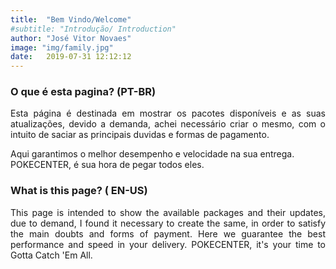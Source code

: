 ```yaml
---
title:  "Bem Vindo/Welcome"
#subtitle: "Introdução/ Introduction"
author: "José Vitor Novaes"
image: "img/family.jpg"
date:   2019-07-31 12:12:12
---
```


### O que é esta pagina? (PT-BR)

<p style="text-align: justify;">
Esta página é destinada em mostrar os pacotes disponíveis e as suas atualizações, devido a  demanda, achei necessário criar o mesmo, com o intuito de saciar as principais duvidas e formas de pagamento.

Aqui garantimos o melhor desempenho e velocidade na sua entrega.
POKECENTER, é sua  hora de pegar todos eles.
</p>

### What is this page? ( EN-US)

<p style="text-align: justify;">
This page is intended to show the available packages and their updates, due to demand, I found it necessary to create the same, in order to satisfy the main doubts and forms of payment.
Here we guarantee the best performance and speed in your delivery.
POKECENTER, it's your time to Gotta Catch 'Em All.

